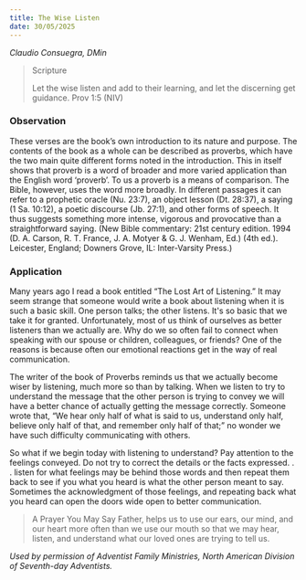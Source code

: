 ```yaml
---
title: The Wise Listen
date: 30/05/2025
---
```


_Claudio Consuegra, DMin_

> <p>Scripture</p>
> Let the wise listen and add to their learning, and let the discerning get guidance. Prov 1:5 (NIV)

### Observation

These verses are the book’s own introduction to its nature and purpose. The contents of the book as a whole can be described as proverbs, which have the two main quite different forms noted in the introduction. This in itself shows that proverb is a word of broader and more varied application than the English word ‘proverb’. To us a proverb is a means of comparison. The Bible, however, uses the word more broadly. In different passages it can refer to a prophetic oracle (Nu. 23:7), an object lesson (Dt. 28:37), a saying (1 Sa. 10:12), a poetic discourse (Jb. 27:1), and other forms of speech. It thus suggests something more intense, vigorous and provocative than a straightforward saying. (New Bible commentary: 21st century edition. 1994 (D. A. Carson, R. T. France, J. A. Motyer & G. J. Wenham, Ed.) (4th ed.). Leicester, England; Downers Grove, IL: Inter-Varsity Press.)

### Application

Many years ago I read a book entitled “The Lost Art of Listening.” It may seem strange that someone would write a book about listening when it is such a basic skill. One person talks; the other listens. It's so basic that we take it for granted. Unfortunately, most of us think of ourselves as better listeners than we actually are. Why do we so often fail to connect when speaking with our spouse or children, colleagues, or friends? One of the reasons is because often our emotional reactions get in the way of real communication.

The writer of the book of Proverbs reminds us that we actually become wiser by listening, much more so than by talking. When we listen to try to understand the message that the other person is trying to convey we will have a better chance of actually getting the message correctly. Someone wrote that, “We hear only half of what is said to us, understand only half, believe only half of that, and remember only half of that;” no wonder we have such difficulty communicating with others.

So what if we begin today with listening to understand? Pay attention to the feelings conveyed. Do not try to correct the details or the facts expressed. . . listen for what feelings may be behind those words and then repeat them back to see if you what you heard is what the other person meant to say. Sometimes the acknowledgment of those feelings, and repeating back what you heard can open the doors wide open to better communication.

> <callout>A Prayer You May Say</callout>
> Father, helps us to use our ears, our mind, and our heart more often than we use our mouth so that we may hear, listen, and understand what our loved ones are trying to tell us.

_Used by permission of Adventist Family Ministries, North American Division of Seventh-day Adventists._